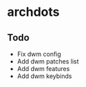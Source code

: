 # archdots
## Todo
 - Fix dwm config
 - Add dwm patches list
 - Add dwm features
 - Add dwm keybinds
